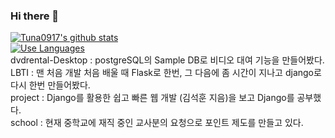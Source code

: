 ### Hi there 👋

[![Tuna0917's github stats](https://github-readme-stats.vercel.app/api?username=Tuna0917)](https://github.com/anuraghazra/github-readme-stats) <br>
[![Use Languages](https://github-readme-stats.vercel.app/api/top-langs/?username=Tuna0917&layout=compact)](https://github.com/anuraghazra/github-readme-stats) <br>
dvdrental-Desktop : postgreSQL의 Sample DB로 비디오 대여 기능을 만들어봤다. <br> 
LBTI : 맨 처음 개발 처음 배울 때 Flask로 한번, 그 다음에 좀 시간이 지나고 django로 다시 한번 만들어봤다. <br>
project : Django를 활용한 쉽고 빠른 웹 개발 (김석훈 지음)을 보고 Django를 공부했다. <br>
school : 현재 중학교에 재직 중인 교사분의 요청으로 포인트 제도를 만들고 있다. <br>

<!--
**Tuna0917/Tuna0917** is a ✨ _special_ ✨ repository because its `README.md` (this file) appears on your GitHub profile.

Here are some ideas to get you started:

- 🔭 I’m currently working on ...
- 🌱 I’m currently learning ...
- 👯 I’m looking to collaborate on ...
- 🤔 I’m looking for help with ...
- 💬 Ask me about ...
- 📫 How to reach me: ...
- 😄 Pronouns: ...
- ⚡ Fun fact: ...
-->
